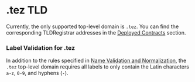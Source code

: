 # .tez TLD

Currently, the only supported top-level domain is `.tez`. You can find the corresponding TLDRegistrar addresses in the [Deployed Contracts](../deployed-contracts/carthagenet.md) section.

### Label Validation for .tez 

In addition to the rules specified in [Name Validation and Normalization](name-resolution.md#name-validation-and-normalization), the `.tez` top-level domain requires all labels to only contain the Latin characters `a-z`, `0-9`, and hyphens \(`-`\).

